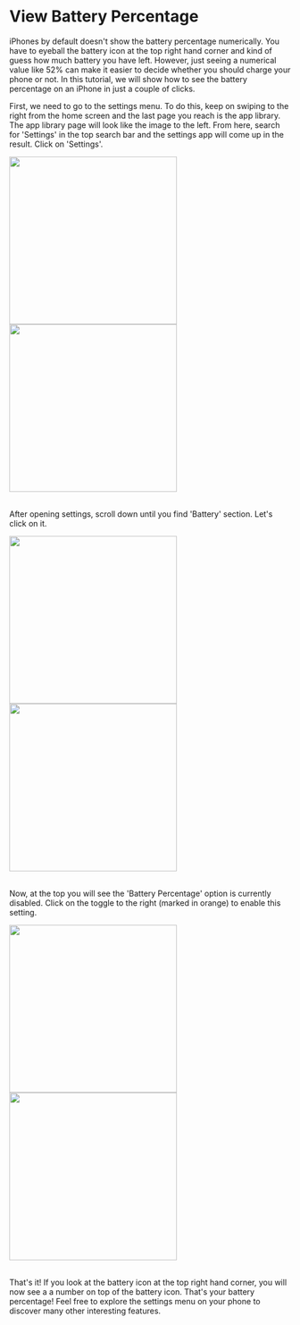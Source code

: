 # View Battery Percentage

iPhones by default doesn't show the battery percentage numerically. You have to eyeball the battery icon at the top right hand corner and kind of guess how much battery you have left. However, just seeing a numerical value like 52% can make it easier to decide whether you should charge your phone or not. In this tutorial, we will show how to see the battery percentage on an iPhone in just a couple of clicks.

First, we need to go to the settings menu. To do this, keep on swiping to the right from the home screen and the last page you reach is the app library. The app library page will look like the image to the left. From here, search for 'Settings' in the top search bar and the settings app will come up in the result. Click on 'Settings'.

<img src="app_library.jpg" width="300">
<img src="search_settings.jpg" width="300">
<br></br>

After opening settings, scroll down until you find 'Battery' section. Let's click on it.

<img src="settings_front.jpg" width="300">
<img src="click_battery.jpg" width="300">
<br></br>

Now, at the top you will see the 'Battery Percentage' option is currently disabled. Click on the toggle to the right (marked in orange) to enable this setting.

<img src="battery_off.jpg" width="300">
<img src="battery_on.jpg" width="300">
<br></br>

That's it! If you look at the battery icon at the top right hand corner, you will now see a a number on top of the battery icon. That's your battery percentage! Feel free to explore the settings menu on your phone to discover many other interesting features.
